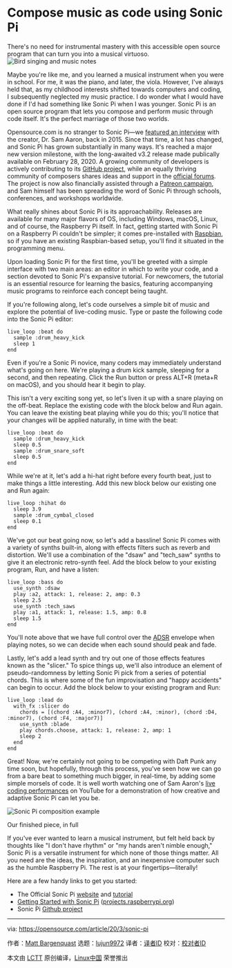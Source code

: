 [#]: collector: (lujun9972)
[#]: translator: (geekpi)
[#]: reviewer: ( )
[#]: publisher: ( )
[#]: url: ( )
[#]: subject: (Compose music as code using Sonic Pi)
[#]: via: (https://opensource.com/article/20/3/sonic-pi)
[#]: author: (Matt Bargenquast https://opensource.com/users/mbargenquast)

Compose music as code using Sonic Pi
======
There's no need for instrumental mastery with this accessible open
source program that can turn you into a musical virtuoso.
![Bird singing and music notes][1]

Maybe you're like me, and you learned a musical instrument when you were in school. For me, it was the piano, and later, the viola. However, I've always held that, as my childhood interests shifted towards computers and coding, I subsequently neglected my music practice. I do wonder what I would have done if I'd had something like Sonic Pi when I was younger. Sonic Pi is an open source program that lets you compose and perform music through code itself. It's the perfect marriage of those two worlds.

Opensource.com is no stranger to Sonic Pi—we [featured an interview][2] with the creator, Dr. Sam Aaron, back in 2015. Since that time, a lot has changed, and Sonic Pi has grown substantially in many ways. It's reached a major new version milestone, with the long-awaited v3.2 release made publically available on February 28, 2020. A growing community of developers is actively contributing to its [GitHub project][3], while an equally thriving community of composers shares ideas and support in the [official forums][4]. The project is now also financially assisted through a [Patreon campaign][5], and Sam himself has been spreading the word of Sonic Pi through schools, conferences, and workshops worldwide.

What really shines about Sonic Pi is its approachability. Releases are available for many major flavors of OS, including Windows, macOS, Linux, and of course, the Raspberry Pi itself. In fact, getting started with Sonic Pi on a Raspberry Pi couldn't be simpler; it comes pre-installed with [Raspbian][6], so if you have an existing Raspbian-based setup, you'll find it situated in the programming menu.

Upon loading Sonic Pi for the first time, you'll be greeted with a simple interface with two main areas: an editor in which to write your code, and a section devoted to Sonic Pi's expansive tutorial. For newcomers, the tutorial is an essential resource for learning the basics, featuring accompanying music programs to reinforce each concept being taught.

If you're following along, let's code ourselves a simple bit of music and explore the potential of live-coding music. Type or paste the following code into the Sonic Pi editor:


```
live_loop :beat do
  sample :drum_heavy_kick
  sleep 1
end
```

Even if you're a Sonic Pi novice, many coders may immediately understand what's going on here. We're playing a drum kick sample, sleeping for a second, and then repeating. Click the Run button or press ALT+R (meta+R on macOS), and you should hear it begin to play.

This isn't a very exciting song yet, so let's liven it up with a snare playing on the off-beat. Replace the existing code with the block below and Run again. You can leave the existing beat playing while you do this; you'll notice that your changes will be applied naturally, in time with the beat:


```
live_loop :beat do
  sample :drum_heavy_kick
  sleep 0.5
  sample :drum_snare_soft
  sleep 0.5
end
```

While we're at it, let's add a hi-hat right before every fourth beat, just to make things a little interesting. Add this new block below our existing one and Run again:


```
live_loop :hihat do
  sleep 3.9
  sample :drum_cymbal_closed
  sleep 0.1
end
```

We've got our beat going now, so let's add a bassline! Sonic Pi comes with a variety of synths built-in, along with effects filters such as reverb and distortion. We'll use a combination of the "dsaw" and "tech_saw" synths to give it an electronic retro-synth feel. Add the block below to your existing program, Run, and have a listen:


```
live_loop :bass do
  use_synth :dsaw
  play :a2, attack: 1, release: 2, amp: 0.3
  sleep 2.5
  use_synth :tech_saws
  play :a1, attack: 1, release: 1.5, amp: 0.8
  sleep 1.5
end
```

You'll note above that we have full control over the [ADSR][7] envelope when playing notes, so we can decide when each sound should peak and fade.

Lastly, let's add a lead synth and try out one of those effects features known as the "slicer." To spice things up, we'll also introduce an element of pseudo-randomness by letting Sonic Pi pick from a series of potential chords. This is where some of the fun improvisation and "happy accidents" can begin to occur. Add the block below to your existing program and Run:


```
live_loop :lead do
  with_fx :slicer do
    chords = [(chord :A4, :minor7), (chord :A4, :minor), (chord :D4, :minor7), (chord :F4, :major7)]
    use_synth :blade
    play chords.choose, attack: 1, release: 2, amp: 1
    sleep 2
  end
end
```

Great! Now, we're certainly not going to be competing with Daft Punk any time soon, but hopefully, through this process, you've seen how we can go from a bare beat to something much bigger, in real-time, by adding some simple morsels of code. It is well worth watching one of Sam Aaron's [live coding performances][8] on YouTube for a demonstration of how creative and adaptive Sonic Pi can let you be.

![Sonic Pi composition example][9]

Our finished piece, in full

If you've ever wanted to learn a musical instrument, but felt held back by thoughts like "I don't have rhythm" or "my hands aren't nimble enough," Sonic Pi is a versatile instrument for which none of those things matter. All you need are the ideas, the inspiration, and an inexpensive computer such as the humble Raspberry Pi. The rest is at your fingertips—literally!

Here are a few handy links to get you started:

  * The Official Sonic Pi [website][10] and [tutorial][11]
  * [Getting Started with Sonic Pi][12] ([projects.raspberrypi.org][13])
  * Sonic Pi [Github project][3]



--------------------------------------------------------------------------------

via: https://opensource.com/article/20/3/sonic-pi

作者：[Matt Bargenquast][a]
选题：[lujun9972][b]
译者：[译者ID](https://github.com/anine09)
校对：[校对者ID](https://github.com/校对者ID)

本文由 [LCTT](https://github.com/LCTT/TranslateProject) 原创编译，[Linux中国](https://linux.cn/) 荣誉推出

[a]: https://opensource.com/users/mbargenquast
[b]: https://github.com/lujun9972
[1]: https://opensource.com/sites/default/files/styles/image-full-size/public/lead-images/music-birds-recording-520.png?itok=UoM7brl0 (Bird singing and music notes)
[2]: https://opensource.com/life/15/10/interview-sam-aaron-sonic-pi
[3]: https://github.com/samaaron/sonic-pi/
[4]: https://in-thread.sonic-pi.net/
[5]: https://www.patreon.com/samaaron
[6]: https://www.raspberrypi.org/downloads/raspbian/
[7]: https://en.wikipedia.org/wiki/Envelope_(music)
[8]: https://www.youtube.com/watch?v=JEHpS1aTKp0
[9]: https://opensource.com/sites/default/files/uploads/sonicpi.png (Sonic Pi composition example)
[10]: https://sonic-pi.net/
[11]: https://sonic-pi.net/tutorial.html
[12]: https://projects.raspberrypi.org/en/projects/getting-started-with-sonic-pi
[13]: http://projects.raspberrypi.org
